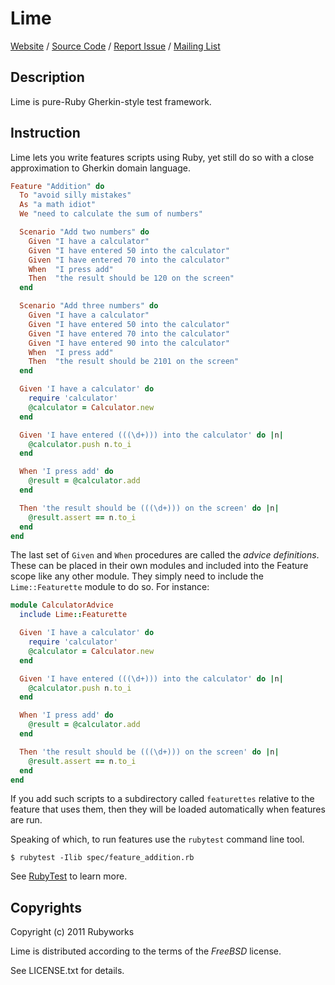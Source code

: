 # Lime

[Website](http://rubyworks.github.com/lime) /
[Source Code](http://github.com/rubyworks/lime) /
[Report Issue](http://github.com/rubyworks/lime/issues) /
[Mailing List](http://groups.google.com/groups/rubyworks-mailinglist)


## Description

Lime is pure-Ruby Gherkin-style test framework.


## Instruction

Lime lets you write features scripts using Ruby, yet still do
so with a close approximation to Gherkin domain language.

``` ruby
Feature "Addition" do
  To "avoid silly mistakes"
  As "a math idiot"
  We "need to calculate the sum of numbers"

  Scenario "Add two numbers" do
    Given "I have a calculator"
    Given "I have entered 50 into the calculator"
    Given "I have entered 70 into the calculator"
    When  "I press add"
    Then  "the result should be 120 on the screen"
  end

  Scenario "Add three numbers" do
    Given "I have a calculator"
    Given "I have entered 50 into the calculator"
    Given "I have entered 70 into the calculator"
    Given "I have entered 90 into the calculator"
    When  "I press add"
    Then  "the result should be 2101 on the screen"
  end

  Given 'I have a calculator' do
    require 'calculator'
    @calculator = Calculator.new
  end

  Given 'I have entered (((\d+))) into the calculator' do |n|
    @calculator.push n.to_i
  end

  When 'I press add' do
    @result = @calculator.add
  end

  Then 'the result should be (((\d+))) on the screen' do |n|
    @result.assert == n.to_i
  end
end
```

The last set of `Given` and `When` procedures are called the *advice definitions*. These
can be placed in their own modules and included into the Feature scope like any other module.
They simply need to include the `Lime::Featurette` module to do so. For instance:

```ruby
module CalculatorAdvice
  include Lime::Featurette

  Given 'I have a calculator' do
    require 'calculator'
    @calculator = Calculator.new
  end

  Given 'I have entered (((\d+))) into the calculator' do |n|
    @calculator.push n.to_i
  end

  When 'I press add' do
    @result = @calculator.add
  end

  Then 'the result should be (((\d+))) on the screen' do |n|
    @result.assert == n.to_i
  end
end
```

If you add such scripts to a subdirectory called `featurettes` relative to the
feature that uses them, then they will be loaded automatically when features
are run.

Speaking of which, to run features use the `rubytest` command line tool.

```
$ rubytest -Ilib spec/feature_addition.rb
```

See [RubyTest](http://rubyworks.github.com/rubytest) to learn more.


## Copyrights

Copyright (c) 2011 Rubyworks

Lime is distributed according to the terms of the *FreeBSD* license.

See LICENSE.txt for details.
